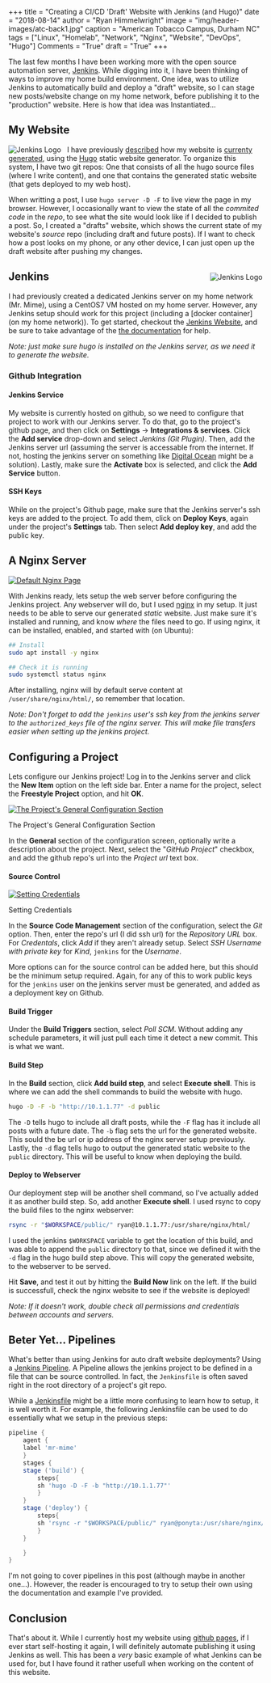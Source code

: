 +++
title    = "Creating a CI/CD 'Draft' Website with Jenkins (and Hugo)"
date     = "2018-08-14"
author   = "Ryan Himmelwright"
image    = "img/header-images/atc-back1.jpg"
caption  = "American Tobacco Campus, Durham NC"
tags     = ["Linux", "Homelab", "Network", "Nginx", "Website", "DevOps", "Hugo"]
Comments = "True"
draft    = "True"
+++

The last few months I have been working more with the open source
automation server, [Jenkins](https://jenkins.io/). While digging into
it, I have been thinking of ways to improve my home build
environment. One idea, was to utilize Jenkins to automatically build
and deploy a "draft" website, so I can stage new posts/website change
on my home network, before publishing it to the "production"
website. Here is how that idea was Instantiated...

<!--more-->

## My Website

<a href="../../img/posts/draft-website-jenkins/jenkins-logo.png"><img
src="../../img/posts/draft-website-jenkins/jenkins-logo.png" style="max-width:
50%; float: left; margin: 0px 12px 0px 0px;" alt="Jenkins Logo" /></a> 

I have previously [described](../website-transition-to-hugo/) how my
website is [currenty generated](../website-switched-to-hugo/), using
the [Hugo](https://gohugo.io) static website generator. To organize
this system, I have two git repos: One that consists of all the hugo
source files (where I write content), and one that contains the 
generated static website (that gets deployed to my web host).

When writting a post, I use `hugo server -D -F` to live view the page
in my browser. However, I occasionally want to view the state of all
the *commited code* in the *repo*, to see what the site would look
like if I decided to publish a post. So, I created a "drafts" website,
which shows the current state of my website's *source* repo (including
draft and future posts). If I want to check how a post looks on my
phone, or any other device, I can just open up the draft website after
pushing my changes.

<a href="../../img/posts/draft-website-jenkins/mr-mime.png"><img
src="../../img/posts/draft-website-jenkins/mr-mime.png" style="max-width:
45%; float: right; margin: 20px 0px 0px 10px;" alt="Jenkins Logo" /></a> 

## Jenkins

I had previously created a dedicated Jenkins server on my home network
(Mr. Mime), using a CentOS7 VM hosted on my home server. However, any
Jenkins setup should work for this project (including a [docker
container](on my home network)). To get started, checkout the [Jenkins
Website](https://jenkins.io/download/), and be sure to take advantage
of the [the documentation](https://jenkins.io/doc/) for help.

*Note: just make sure hugo is installed on the Jenkins server, as we need
it to generate the website.*


### Github Integration

#### Jenkins Service
My website is currently hosted on github, so we need to configure that
project to work with our Jenkins server. To do that, go to the
project's github page, and then click on **Settings** ->
**Integrations & services**. Click the **Add service** drop-down and
select *Jenkins (Git Plugin)*. Then, add the Jenkins server url
(assuming the server is accessable from the internet. If not, hosting
the jenkins server on something like [Digital
Ocean](http://digitalocean.com) might be a solution). Lastly, make
sure the **Activate** box is selected, and click the **Add Service**
button.

#### SSH Keys

While on the project's Github page, make sure that the Jenkins
server's ssh keys are added to the project. To add them, click on
**Deploy Keys**, again under the project's **Settings** tab. Then
select **Add deploy key**, and add the public key.

## A Nginx Server

<a href="../../img/posts/draft-website-jenkins/nginx.png"><img
src="../../img/posts/draft-website-jenkins/nginx.png" style="max-width:
100%; float: center; margin: 0px 0px 0px 0px;" alt="Default Nginx Page" /></a> 

With Jenkins ready, lets setup the web server before configuring the
Jenkins project. Any webserver will do, but I used
[nginx](https://nginx.org/en/) in my setup. It just needs to be able
to serve our generated *static* website. Just make sure it's installed
and running, and know *where* the files need to go. If using nginx, it
can be installed, enabled, and started with (on Ubuntu):

```bash 
## Install
sudo apt install -y nginx

## Check it is running
sudo systemctl status nginx
```

After installing, nginx will by default serve content at
`/user/share/nginx/html/`, so remember that location.

*Note: Don't forget to add the `jenkins` user's ssh key from the
jenkins server to the `authorized_keys` file of the nginx server. This
will make file transfers easier when setting up the jenkins project.*

## Configuring a Project

Lets configure our Jenkins project! Log in to the Jenkins
server and click the **New Item** option on the left side bar. Enter a
name for the project, select the **Freestyle Project** option, and hit
**OK**.

<a href="../../img/posts/draft-website-jenkins/general-config.png"><img
src="../../img/posts/draft-website-jenkins/general-config.png" style="max-width:
100%; float: center; margin: 0px 0px 0px 0px;" alt="The Project's General Configuration Section" /></a> 
<div class="caption">The Project's General Configuration Section</div>

In the **General** section of the configuration screen, optionally
write a description about the project. Next, select the "*GitHub
Project*" checkbox, and add the github repo's url into the *Project
url* text box.

#### Source Control

<a href="../../img/posts/draft-website-jenkins/credentials.png"><img
src="../../img/posts/draft-website-jenkins/credentials.png"
style="max-width: 100%; float: center; margin: 0px 0px 0px 0px;"
alt="Setting Credentials" /></a> 
<div class="caption">Setting Credentials</div>

In the **Source Code Management** section of the configuration, select
the *Git* option. Then, enter the repo's url (I did ssh url) for the
*Repository URL* box. For *Credentals*, click *Add* if they aren't
already setup. Select *SSH Username with private key* for *Kind*,
`jenkins` for the *Username*. 

More options can for the source control can be added here, but this
should be the minimum setup required. Again, for any of this to work
public keys for the `jenkins` user on the jenkins server must be
generated, and added as a deployment key on Github.

#### Build Trigger

Under the **Build Triggers** section, select *Poll SCM*. Without adding
any schedule parameters, it will just pull each time it detect a new
commit. This is what we want.

#### Build Step

In the **Build** section, click **Add build step**, and select
**Execute shell**. This is where we can add the shell commands to
build the website with hugo.

```bash
hugo -D -F -b "http://10.1.1.77" -d public
```

The `-D` tells hugo to include all draft posts, while the `-F` flag
has it include all posts with a future date. The `-b` flag sets the
url for the generated website. This sould the be url or ip address of
the nginx server setup previously. Lastly, the `-d` flag tells hugo to
output the generated static website to the `public` directory. This
will be useful to know when deploying the build.

#### Deploy to Webserver

Our deployment step will be another shell command, so I've actually
added it as another build step. So, add another **Execute shell**. I
used rsync to copy the build files to the nginx webserver:

```bash
rsync -r "$WORKSPACE/public/" ryan@10.1.1.77:/usr/share/nginx/html/
```

I used the jenkins `$WORKSPACE` variable to get the location of this
build, and was able to append the `public` directory to that, since we
defined it with the `-d` flag in the hugo build step above. This will
copy the generated website, to the webserver to be served.

Hit **Save**, and test it out by hitting the **Build Now** link on the
left. If the build is successfull, check the nginx website to see if
the website is deployed!

*Note: If it doesn't work, double check all permissions and
credentials between accounts and servers.*

## Beter Yet... Pipelines

What's better than using Jenkins for auto draft website deployments?
Using a [Jenkins Pipeline](https://jenkins.io/doc/book/pipeline/). A
Pipeline allows the jenkins project to be defined in a file that can
be source controlled. In fact, the `Jenkinsfile` is often saved right
in the root directory of a project's git repo. 

While a
[Jenkinsfile](https://jenkins.io/doc/book/pipeline/jenkinsfile/) might
be a little more confusing to learn how to setup, it is well worth
it. For example, the following Jenkinsfile can be used to do
essentially what we setup in the previous steps:

```groovy
pipeline {
    agent {
	label 'mr-mime'
    }
    stages {
	stage ('build') {
	    steps{
		sh 'hugo -D -F -b "http://10.1.1.77"'
	    }
	}
	stage ('deploy') {
	    steps{
		sh 'rsync -r "$WORKSPACE/public/" ryan@ponyta:/usr/share/nginx/html/'
	    }
	}

    }
}
```

I'm not going to cover pipelines in this post (although maybe in
another one...). However, the reader is encouraged to try to setup
their own using the documentation and example I've provided.

## Conclusion

That's about it. While I currently host my website using [github
pages](https://pages.github.com/), if I ever start self-hosting it
again, I will definitely automate publishing it using Jenkins as
well. This has been a *very* basic example of what Jenkins can be used
for, but I have found it rather usefull when working on the content of
this website. 
